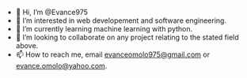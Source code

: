 - 👋 Hi, I’m @Evance975
- 👀 I’m interested in web developement and software engineering.
- 🌱 I’m currently learning machine learning with python.
- 💞️ I’m looking to collaborate on any project relating to the stated field above.
- 📫 How to reach me, email evanceomolo975@gmail.com or evance.omolo@yahoo.com.

<!---
Evance975/Evance975 is a ✨ special ✨ repository because its `README.md` (this file) appears on your GitHub profile.
You can click the Preview link to take a look at your changes.
--->

